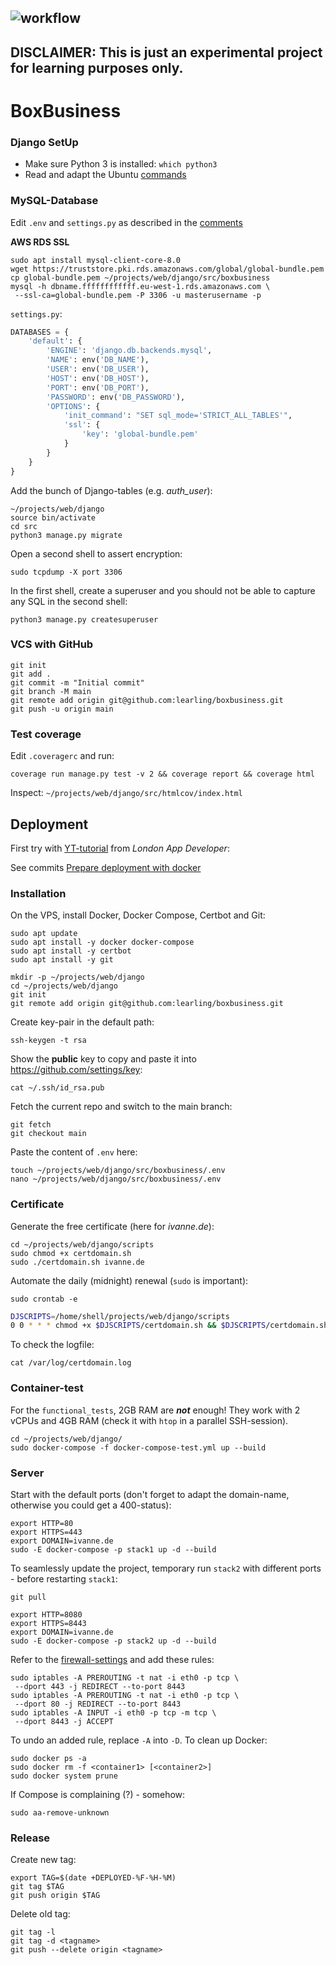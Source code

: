![workflow](https://github.com/learling/boxbusiness/actions/workflows/django.yml/badge.svg)
---
**DISCLAIMER**: This is just an experimental project for learning purposes only.
---
# BoxBusiness
### Django SetUp
- Make sure Python 3 is installed: ```which python3```
- Read and adapt the Ubuntu [commands](setup/commands.txt)
### MySQL-Database
Edit ```.env``` and ```settings.py``` as described in the [comments](src/boxbusiness/__init__.py)

**AWS RDS SSL**
```console
sudo apt install mysql-client-core-8.0
wget https://truststore.pki.rds.amazonaws.com/global/global-bundle.pem
cp global-bundle.pem ~/projects/web/django/src/boxbusiness
mysql -h dbname.ffffffffffff.eu-west-1.rds.amazonaws.com \
 --ssl-ca=global-bundle.pem -P 3306 -u masterusername -p
```
```settings.py```:
```python
DATABASES = {
    'default': {
        'ENGINE': 'django.db.backends.mysql',
        'NAME': env('DB_NAME'),
        'USER': env('DB_USER'),
        'HOST': env('DB_HOST'),
        'PORT': env('DB_PORT'),
        'PASSWORD': env('DB_PASSWORD'),
        'OPTIONS': {
            'init_command': "SET sql_mode='STRICT_ALL_TABLES'",
            'ssl': {
                'key': 'global-bundle.pem'
            }
        }
    }
}
```
Add the bunch of Django-tables (e.g. *auth_user*):
```console
~/projects/web/django
source bin/activate
cd src
python3 manage.py migrate
```
Open a second shell to assert encryption:
```console
sudo tcpdump -X port 3306
```
In the first shell, create a superuser and you should not be able to capture any SQL in the second shell:
```console
python3 manage.py createsuperuser
```
### VCS with GitHub
```console
git init
git add .
git commit -m "Initial commit"
git branch -M main
git remote add origin git@github.com:learling/boxbusiness.git
git push -u origin main
```
### Test coverage
Edit ```.coveragerc``` and run:
```console
coverage run manage.py test -v 2 && coverage report && coverage html
```
Inspect: ```~/projects/web/django/src/htmlcov/index.html```
## Deployment
First try with [YT-tutorial](https://www.youtube.com/watch?v=nh1ynJGJuT8) from 
*London App Developer*:

See commits [Prepare deployment with docker](https://github.com/learling/boxbusiness/commit/1da4daf036c6dd41abaf2e9e7e878cf490c3aad9)
### Installation
On the VPS, install Docker, Docker Compose, Certbot and Git:
```console
sudo apt update
sudo apt install -y docker docker-compose
sudo apt install -y certbot
sudo apt install -y git
```
```console
mkdir -p ~/projects/web/django
cd ~/projects/web/django
git init
git remote add origin git@github.com:learling/boxbusiness.git
```
Create key-pair in the default path:
```console
ssh-keygen -t rsa
```
Show the **public** key to copy and paste it into https://github.com/settings/key:
```console
cat ~/.ssh/id_rsa.pub
```
Fetch the current repo and switch to the main branch:
```console
git fetch
git checkout main
```
Paste the content of ```.env``` here:
```console
touch ~/projects/web/django/src/boxbusiness/.env
nano ~/projects/web/django/src/boxbusiness/.env
```
### Certificate
Generate the free certificate (here for *ivanne.de*):
```console
cd ~/projects/web/django/scripts
sudo chmod +x certdomain.sh
sudo ./certdomain.sh ivanne.de
```
Automate the daily (midnight) renewal (```sudo``` is important):
```console
sudo crontab -e
```
```bash
DJSCRIPTS=/home/shell/projects/web/django/scripts
0 0 * * * chmod +x $DJSCRIPTS/certdomain.sh && $DJSCRIPTS/certdomain.sh ivanne.de > /var/log/certdomain.log 2>&1
```
To check the logfile:
```console
cat /var/log/certdomain.log
```
### Container-test
For the ```functional_tests```, 2GB RAM are ***not*** enough!
They work with 2 vCPUs and 4GB RAM (check it with ```htop``` in a parallel SSH-session).
```console
cd ~/projects/web/django/
sudo docker-compose -f docker-compose-test.yml up --build
```
### Server
Start with the default ports (don't forget to adapt the domain-name, otherwise you could get a 400-status):
```console
export HTTP=80
export HTTPS=443
export DOMAIN=ivanne.de
sudo -E docker-compose -p stack1 up -d --build
```
To seamlessly update the project, temporary run ```stack2``` with different ports - before restarting ```stack1```:
```console
git pull
```
```console
export HTTP=8080
export HTTPS=8443
export DOMAIN=ivanne.de
sudo -E docker-compose -p stack2 up -d --build
```
Refer to the [firewall-settings](scripts/iptables-export) and add these rules:
```console
sudo iptables -A PREROUTING -t nat -i eth0 -p tcp \
 --dport 443 -j REDIRECT --to-port 8443
sudo iptables -A PREROUTING -t nat -i eth0 -p tcp \
 --dport 80 -j REDIRECT --to-port 8443
sudo iptables -A INPUT -i eth0 -p tcp -m tcp \
 --dport 8443 -j ACCEPT
```
To undo an added rule, replace ```-A``` into ```-D```. 
To clean up Docker:
```console
sudo docker ps -a
sudo docker rm -f <container1> [<container2>]
sudo docker system prune
```
If Compose is complaining (?) - somehow:
```console
sudo aa-remove-unknown
```
### Release
Create new tag:
```console
export TAG=$(date +DEPLOYED-%F-%H-%M)
git tag $TAG
git push origin $TAG
```
Delete old tag:
```console
git tag -l
git tag -d <tagname>
git push --delete origin <tagname>
```